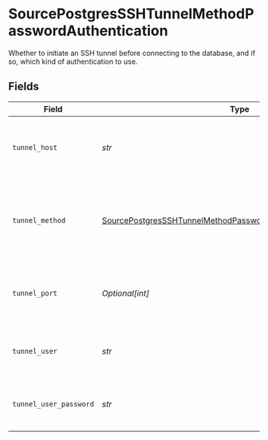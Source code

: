 # SourcePostgresSSHTunnelMethodPasswordAuthentication

Whether to initiate an SSH tunnel before connecting to the database, and if so, which kind of authentication to use.


## Fields

| Field                                                                                                                                                     | Type                                                                                                                                                      | Required                                                                                                                                                  | Description                                                                                                                                               | Example                                                                                                                                                   |
| --------------------------------------------------------------------------------------------------------------------------------------------------------- | --------------------------------------------------------------------------------------------------------------------------------------------------------- | --------------------------------------------------------------------------------------------------------------------------------------------------------- | --------------------------------------------------------------------------------------------------------------------------------------------------------- | --------------------------------------------------------------------------------------------------------------------------------------------------------- |
| `tunnel_host`                                                                                                                                             | *str*                                                                                                                                                     | :heavy_check_mark:                                                                                                                                        | Hostname of the jump server host that allows inbound ssh tunnel.                                                                                          |                                                                                                                                                           |
| `tunnel_method`                                                                                                                                           | [SourcePostgresSSHTunnelMethodPasswordAuthenticationTunnelMethod](../../models/shared/sourcepostgressshtunnelmethodpasswordauthenticationtunnelmethod.md) | :heavy_check_mark:                                                                                                                                        | Connect through a jump server tunnel host using username and password authentication                                                                      |                                                                                                                                                           |
| `tunnel_port`                                                                                                                                             | *Optional[int]*                                                                                                                                           | :heavy_minus_sign:                                                                                                                                        | Port on the proxy/jump server that accepts inbound ssh connections.                                                                                       | 22                                                                                                                                                        |
| `tunnel_user`                                                                                                                                             | *str*                                                                                                                                                     | :heavy_check_mark:                                                                                                                                        | OS-level username for logging into the jump server host                                                                                                   |                                                                                                                                                           |
| `tunnel_user_password`                                                                                                                                    | *str*                                                                                                                                                     | :heavy_check_mark:                                                                                                                                        | OS-level password for logging into the jump server host                                                                                                   |                                                                                                                                                           |
